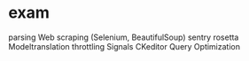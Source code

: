# exam

parsing
Web scraping (Selenium, BeautifulSoup)
sentry
rosetta
Modeltranslation
throttling
Signals
CKeditor
Query Optimization


